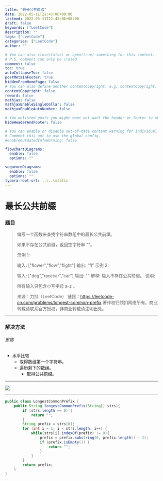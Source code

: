 ```yaml
---
title: "最长公共前缀"
date: 2022-05-11T22:43:06+08:00
lastmod: 2022-05-11T22:43:06+08:00
draft: false
keywords: ["LeetCode"]
description: ""
tags: ["LeetCode"]
categories: ["LeetCode"]
author: ""

# You can also close(false) or open(true) something for this content.
# P.S. comment can only be closed
comment: false
toc: true
autoCollapseToc: false
postMetaInFooter: true
hiddenFromHomePage: false
# You can also define another contentCopyright. e.g. contentCopyright: "This is another copyright."
contentCopyright: false
reward: false
mathjax: false
mathjaxEnableSingleDollar: false
mathjaxEnableAutoNumber: false

# You unlisted posts you might want not want the header or footer to show
hideHeaderAndFooter: false

# You can enable or disable out-of-date content warning for individual post.
# Comment this out to use the global config.
#enableOutdatedInfoWarning: false

flowchartDiagrams:
  enable: false
  options: ""

sequenceDiagrams: 
  enable: false
  options: ""
typora-root-url: ..\..\static
---
```


<!--more-->
# 最长公共前缀

### 题目

> 编写一个函数来查找字符串数组中的最长公共前缀。
>
> 如果不存在公共前缀，返回空字符串 ""。
>
> 示例 1:
>
> 输入: ["flower","flow","flight"]
> 输出: "fl"
> 示例 2:
>
> 输入: ["dog","racecar","car"]
> 输出: ""
> 解释: 输入不存在公共前缀。
> 说明:
>
> 所有输入只包含小写字母 a-z 。
>
> 来源：力扣（LeetCode）
> 链接：https://leetcode-cn.com/problems/longest-common-prefix
> 著作权归领扣网络所有。商业转载请联系官方授权，非商业转载请注明出处。

---

### 解决方法

###### 思路

+ 水平比较
    + 取得数组第一个字符串。
    + 遍历剩下的数组。
        + 取得公共前缀。

---

![](https://cdn.jsdelivr.net/gh/mazy699/PicGo@main/img/202205112210630.png)

---

```java
public class LongestCommonPrefix {
    public String longestCommonPrefix(String[] strs){
        if (strs.length == 0) {
            return "";
        }
        String prefix = strs[0];
        for (int i = 1; i < strs.length; i++) {
            while(strs[i].indexOf(prefix) != 0){
                prefix = prefix.substring(0, prefix.length() - 1);
                if (prefix.isEmpty()) {
                    return "";
                }
            }
        }
        return prefix;
    }
}
```

